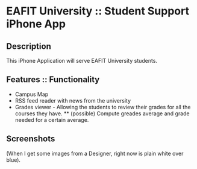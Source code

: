 # EAFIT University :: Student Support iPhone App

## Description
This iPhone Application will serve EAFIT University students.

## Features :: Functionality
* Campus Map
* RSS feed reader with news from the university
* Grades viewer - Allowing the students to review their grades for all the courses they have.
** (possible) Compute greades average and grade needed for a certain average.

## Screenshots
(When I get some images from a Designer, right now is plain white over blue).

